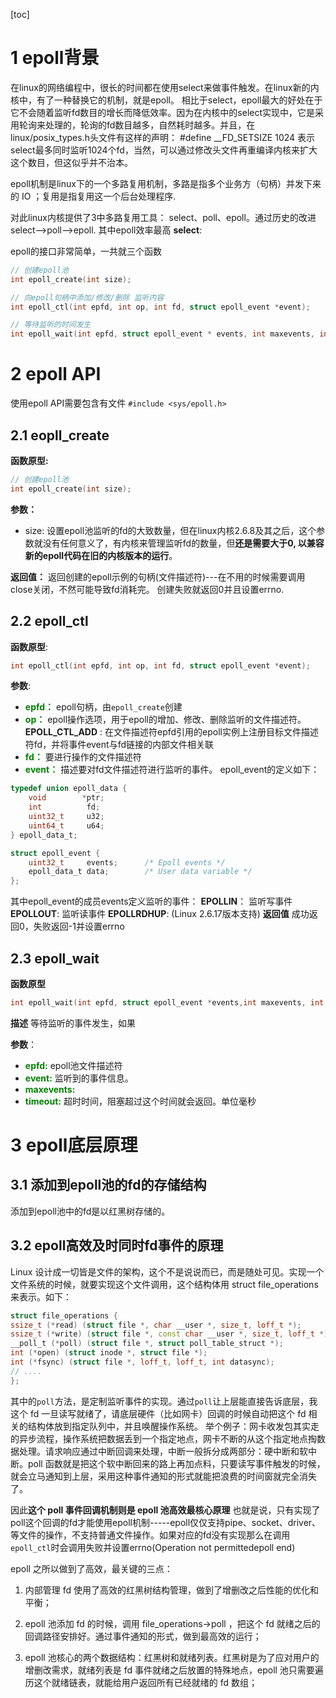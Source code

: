 [toc]
# 1 epoll背景
在linux的网络编程中，很长的时间都在使用select来做事件触发。在linux新的内核中，有了一种替换它的机制，就是epoll。
相比于select，epoll最大的好处在于它不会随着监听fd数目的增长而降低效率。因为在内核中的select实现中，它是采用轮询来处理的，轮询的fd数目越多，自然耗时越多。并且，在linux/posix_types.h头文件有这样的声明：
\#define __FD_SETSIZE    1024
表示select最多同时监听1024个fd，当然，可以通过修改头文件再重编译内核来扩大这个数目，但这似乎并不治本。

epoll机制是linux下的一个多路复用机制，多路是指多个业务方（句柄）并发下来的 IO ；复用是指复用这一个后台处理程序.

对此linux内核提供了3中多路复用工具： select、poll、epoll。通过历史的改进select-->poll-->epoll. 其中epoll效率最高
**select**:

epoll的接口非常简单，一共就三个函数
```c++
// 创建epoll池
int epoll_create(int size);

// 向epoll句柄中添加/修改/删除 监听内容
int epoll_ctl(int epfd, int op, int fd, struct epoll_event *event);

// 等待监听的时间发生
int epoll_wait(int epfd, struct epoll_event * events, int maxevents, int timeout);
```

# 2  epoll API
使用epoll API需要包含有文件 ```#include <sys/epoll.h>```

## 2.1 eopll_create
**函数原型:**
```c++
// 创建epoll池
int epoll_create(int size);
```
**参数：**
- size: 设置epoll池监听的fd的大致数量，但在linux内核2.6.8及其之后，这个参数就没有任何意义了，有内核来管理监听fd的数量，但**还是需要大于0, 以兼容新的epoll代码在旧的内核版本的运行**。

**返回值：**
返回创建的epoll示例的句柄(文件描述符)---在不用的时候需要调用close关闭，不然可能导致fd消耗完。 
创建失败就返回0并且设置errno.

## 2.2 epoll_ctl
**函数原型**:
```c
int epoll_ctl(int epfd, int op, int fd, struct epoll_event *event);
```
**参数**:
- **<font color=green>epfd：</font>** epoll句柄，由```epoll_create```创建
- **<font color=green>op：</font>** epoll操作选项，用于epoll的增加、修改、删除监听的文件描述符。
  **EPOLL_CTL_ADD** : 在文件描述符epfd引用的epoll实例上注册目标文件描述符fd，并将事件event与fd链接的内部文件相关联
- **<font color=green>fd：</font>** 要进行操作的文件描述符
- **<font color=green>event：</font>** 描述要对fd文件描述符进行监听的事件。
epoll_event的定义如下：
```c
typedef union epoll_data {
    void        *ptr;
    int          fd;
    uint32_t     u32;
    uint64_t     u64;
} epoll_data_t;

struct epoll_event {
    uint32_t     events;      /* Epoll events */
    epoll_data_t data;        /* User data variable */
};
```
其中epoll_event的成员events定义监听的事件：
**EPOLLIN**： 监听写事件
**EPOLLOUT**: 监听读事件
**EPOLLRDHUP**: (Linux 2.6.17版本支持)
**返回值**
成功返回0，失败返回-1并设置errno

## 2.3 epoll_wait
**函数原型**
```c
int epoll_wait(int epfd, struct epoll_event *events,int maxevents, int timeout);
```
**描述**
等待监听的事件发生，如果

**参数**：
- **<font color=green>epfd:</font>**  epoll池文件描述符
- **<font color=green>event:</font>** 监听到的事件信息。
- **<font color=green>maxevents:</font>** 
- **<font color=green>timeout:</font>** 超时时间，阻塞超过这个时间就会返回。单位毫秒

# 3 epoll底层原理
## 3.1 添加到epoll池的fd的存储结构
添加到epoll池中的fd是以红黑树存储的。
## 3.2 epoll高效及时同时fd事件的原理
Linux 设计成一切皆是文件的架构，这个不是说说而已，而是随处可见。实现一个文件系统的时候，就要实现这个文件调用，这个结构体用 struct file_operations 来表示。如下：
```c++
struct file_operations {
ssize_t (*read) (struct file *, char __user *, size_t, loff_t *);
ssize_t (*write) (struct file *, const char __user *, size_t, loff_t *);
__poll_t (*poll) (struct file *, struct poll_table_struct *);
int (*open) (struct inode *, struct file *);
int (*fsync) (struct file *, loff_t, loff_t, int datasync);
// ....
};
```
其中的```poll```方法，是定制监听事件的实现。通过```poll```让上层能直接告诉底层，我这个 fd 一旦读写就绪了，请底层硬件（比如网卡）回调的时候自动把这个 fd 相关的结构体放到指定队列中，并且唤醒操作系统。
举个例子：网卡收发包其实走的异步流程，操作系统把数据丢到一个指定地点，网卡不断的从这个指定地点掏数据处理。请求响应通过中断回调来处理，中断一般拆分成两部分：硬中断和软中断。poll 函数就是把这个软中断回来的路上再加点料，只要读写事件触发的时候，就会立马通知到上层，采用这种事件通知的形式就能把浪费的时间窗就完全消失了。

因此**这个 poll 事件回调机制则是 epoll 池高效最核心原理**
也就是说，只有实现了poll这个回调的fd才能使用epoll机制-----epoll仅仅支持pipe、socket、driver、等文件的操作，不支持普通文件操作。如果对应的fd没有实现那么在调用```epoll_ctl```时会调用失败并设置errno(Operation not permittedepoll end)

epoll 之所以做到了高效，最关键的三点：

1. 内部管理 fd 使用了高效的红黑树结构管理，做到了增删改之后性能的优化和平衡；

2. epoll 池添加 fd 的时候，调用 file_operations->poll ，把这个 fd 就绪之后的回调路径安排好。通过事件通知的形式，做到最高效的运行；

3. epoll 池核心的两个数据结构：红黑树和就绪列表。红黑树是为了应对用户的增删改需求，就绪列表是 fd 事件就绪之后放置的特殊地点，epoll 池只需要遍历这个就绪链表，就能给用户返回所有已经就绪的 fd 数组；


